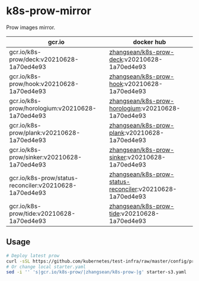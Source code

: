 # k8s-prow-mirror

Prow images mirror.

gcr.io | docker hub
---|---
gcr.io/k8s-prow/deck:v20210628-1a70ed4e93 | [zhangsean/k8s-prow-deck](https://hub.docker.com/r/zhangsean/k8s-prow-deck):v20210628-1a70ed4e93
gcr.io/k8s-prow/hook:v20210628-1a70ed4e93 | [zhangsean/k8s-prow-hook](https://hub.docker.com/r/zhangsean/k8s-prow-hook):v20210628-1a70ed4e93
gcr.io/k8s-prow/horologium:v20210628-1a70ed4e93 | [zhangsean/k8s-prow-horologium](https://hub.docker.com/r/zhangsean/k8s-prow-horologium):v20210628-1a70ed4e93
gcr.io/k8s-prow/plank:v20210628-1a70ed4e93 | [zhangsean/k8s-prow-plank](https://hub.docker.com/r/zhangsean/k8s-prow-plank):v20210628-1a70ed4e93
gcr.io/k8s-prow/sinker:v20210628-1a70ed4e93 | [zhangsean/k8s-prow-sinker](https://hub.docker.com/r/zhangsean/k8s-prow-sinker):v20210628-1a70ed4e93
gcr.io/k8s-prow/status-reconciler:v20210628-1a70ed4e93 | [zhangsean/k8s-prow-status-reconciler](https://hub.docker.com/r/zhangsean/k8s-prow-status-reconciler):v20210628-1a70ed4e93
gcr.io/k8s-prow/tide:v20210628-1a70ed4e93 | [zhangsean/k8s-prow-tide](https://hub.docker.com/r/zhangsean/k8s-prow-tide):v20210628-1a70ed4e93

## Usage

```bash
# Deploy latest prow
curl -sSL https://github.com/kubernetes/test-infra/raw/master/config/prow/cluster/starter-s3.yaml | sed 's|gcr.io/k8s-prow/|zhangsean/k8s-prow-|g' | kubectl apply -f -
# Or change local starter.yaml
sed -i '' 's|gcr.io/k8s-prow/|zhangsean/k8s-prow-|g' starter-s3.yaml
```
